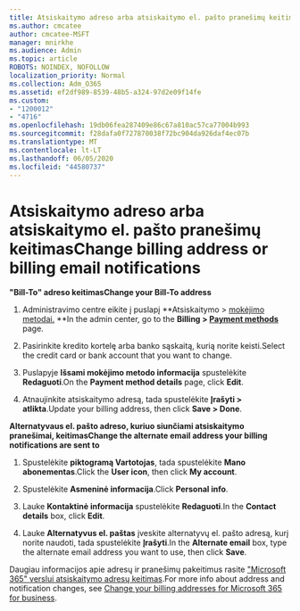 ```yaml
---
title: Atsiskaitymo adreso arba atsiskaitymo el. pašto pranešimų keitimas
ms.author: cmcatee
author: cmcatee-MSFT
manager: mnirkhe
ms.audience: Admin
ms.topic: article
ROBOTS: NOINDEX, NOFOLLOW
localization_priority: Normal
ms.collection: Adm_O365
ms.assetid: ef2df989-8539-48b5-a324-97d2e09f14fe
ms.custom:
- "1200012"
- "4716"
ms.openlocfilehash: 19db06fea287409e86c67a810ac57ca77004b993
ms.sourcegitcommit: f28dafa0f727870038f72bc904da926daf4ec07b
ms.translationtype: MT
ms.contentlocale: lt-LT
ms.lasthandoff: 06/05/2020
ms.locfileid: "44580737"
---
```

# <a name="change-billing-address-or-billing-email-notifications"></a><span data-ttu-id="b0a8b-102">Atsiskaitymo adreso arba atsiskaitymo el. pašto pranešimų keitimas</span><span class="sxs-lookup"><span data-stu-id="b0a8b-102">Change billing address or billing email notifications</span></span>

<span data-ttu-id="b0a8b-103">**"Bill-To" adreso keitimas**</span><span class="sxs-lookup"><span data-stu-id="b0a8b-103">**Change your Bill-To address**</span></span>

1. <span data-ttu-id="b0a8b-104">Administravimo centre eikite į puslapį \*\*Atsiskaitymo > [mokėjimo metodai.](https://go.microsoft.com/fwlink/p/?linkid=2018806) \*\*</span><span class="sxs-lookup"><span data-stu-id="b0a8b-104">In the admin center, go to the **Billing > [Payment methods](https://go.microsoft.com/fwlink/p/?linkid=2018806)** page.</span></span>

2. <span data-ttu-id="b0a8b-105">Pasirinkite kredito kortelę arba banko sąskaitą, kurią norite keisti.</span><span class="sxs-lookup"><span data-stu-id="b0a8b-105">Select the credit card or bank account that you want to change.</span></span>

3. <span data-ttu-id="b0a8b-106">Puslapyje **Išsami mokėjimo metodo informacija** spustelėkite **Redaguoti**.</span><span class="sxs-lookup"><span data-stu-id="b0a8b-106">On the **Payment method details** page, click **Edit**.</span></span>

4. <span data-ttu-id="b0a8b-107">Atnaujinkite atsiskaitymo adresą, tada spustelėkite **Įrašyti > atlikta**.</span><span class="sxs-lookup"><span data-stu-id="b0a8b-107">Update your billing address, then click **Save > Done**.</span></span>

<span data-ttu-id="b0a8b-108">**Alternatyvaus el. pašto adreso, kuriuo siunčiami atsiskaitymo pranešimai, keitimas**</span><span class="sxs-lookup"><span data-stu-id="b0a8b-108">**Change the alternate email address your billing notifications are sent to**</span></span> 

1. <span data-ttu-id="b0a8b-109">Spustelėkite **piktogramą Vartotojas**, tada spustelėkite **Mano abonementas**.</span><span class="sxs-lookup"><span data-stu-id="b0a8b-109">Click the **User icon**, then click **My account**.</span></span>

2. <span data-ttu-id="b0a8b-110">Spustelėkite **Asmeninė informacija**.</span><span class="sxs-lookup"><span data-stu-id="b0a8b-110">Click **Personal info**.</span></span>

3. <span data-ttu-id="b0a8b-111">Lauke **Kontaktinė informacija** spustelėkite **Redaguoti**.</span><span class="sxs-lookup"><span data-stu-id="b0a8b-111">In the **Contact details** box, click **Edit**.</span></span>

4. <span data-ttu-id="b0a8b-112">Lauke **Alternatyvus el. paštas** įveskite alternatyvų el. pašto adresą, kurį norite naudoti, tada spustelėkite **Įrašyti**.</span><span class="sxs-lookup"><span data-stu-id="b0a8b-112">In the **Alternate email** box, type the alternate email address you want to use, then click **Save**.</span></span>

<span data-ttu-id="b0a8b-113">Daugiau informacijos apie adresų ir pranešimų pakeitimus rasite ["Microsoft 365" verslui atsiskaitymo adresų keitimas](https://docs.microsoft.com/microsoft-365/commerce/billing-and-payments/change-your-billing-addresses?view=o365-worldwide).</span><span class="sxs-lookup"><span data-stu-id="b0a8b-113">For more info about address and notification changes, see [Change your billing addresses for Microsoft 365 for business](https://docs.microsoft.com/microsoft-365/commerce/billing-and-payments/change-your-billing-addresses?view=o365-worldwide).</span></span>
